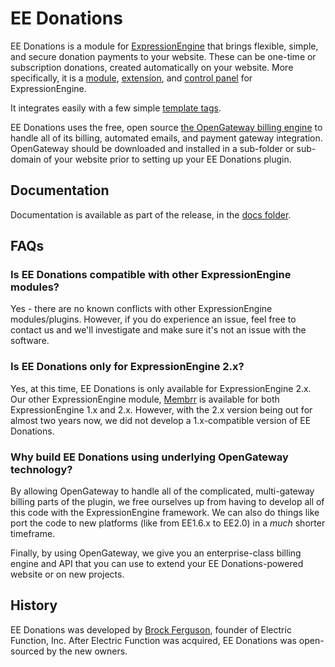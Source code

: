 # EE Donations

EE Donations is a module for [ExpressionEngine](http://www.expressionengine.com) that brings flexible, simple, and secure
donation payments to your website.  These can be one-time or subscription donations, created automatically on your website.
More specifically, it is a
[module](http://expressionengine.com/public_beta/docs/development/modules.html), [extension](http://expressionengine.com/docs/development/extensions.html),
and [control panel](http://expressionengine.com/public_beta/docs/development/modules.html#control_panel_file) for ExpressionEngine.

It integrates easily with a few simple [template tags](/docs/template_tags.md).

EE Donations uses the free, open source [the OpenGateway billing engine](http://www.github.com/electricfunction/opengateway) to handle all of its billing, automated emails, and
payment gateway integration.  OpenGateway should be downloaded
and installed in a sub-folder or sub-domain of your website prior to setting up your EE Donations plugin.

## Documentation

Documentation is available as part of the release, in the [docs folder](/docs/).

## FAQs

### Is EE Donations compatible with other ExpressionEngine modules?

Yes - there are no known conflicts with other ExpressionEngine modules/plugins.  However, if you do experience an issue,
feel free to contact us and we'll investigate and make sure it's not an issue with the software.

### Is EE Donations only for ExpressionEngine 2.x?

Yes, at this time, EE Donations is only available for ExpressionEngine 2.x.  Our other ExpressionEngine module, [Membrr](http://www.github.com/electricfunction/membrr)
is available for both ExpressionEngine 1.x and 2.x.  However, with the 2.x version being out for almost two years now, we did not develop a 1.x-compatible
version of EE Donations.

### Why build EE Donations using underlying OpenGateway technology?

By allowing OpenGateway to handle all of the complicated, multi-gateway billing parts of the plugin, we free ourselves up
from having to develop all of this code with the ExpressionEngine framework.  We can also do things like port the code to new
platforms (like from EE1.6.x to EE2.0) in a _much_ shorter timeframe.

Finally, by using OpenGateway, we give you an enterprise-class billing engine and API that you can use to extend your
EE Donations-powered website or on new projects.

## History

EE Donations was developed by [Brock Ferguson](http://www.brockferguson.com), founder of Electric Function, Inc. After Electric Function was acquired,
EE Donations was open-sourced by the new owners.